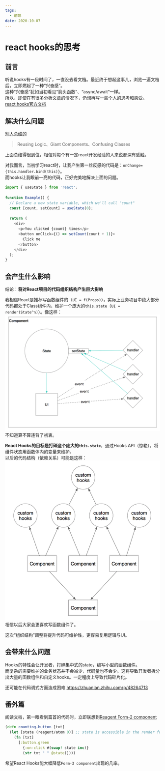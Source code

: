 ```yaml
---
tags:
  - 前端
date: 2020-10-07
---
```


# react hooks的思考

## 前言
听说hooks有一段时间了，一直没去看文档。最近终于想起这事儿，浏览一遍文档后，立即燃起了一种“兴奋感”。  
这种“兴奋感”犹如当初看见“箭头函数”、“async/await”一样。  
所以，即使在有很多分析文章的情况下，仍想再写一些个人的思考和感受。  
[react hooks官方文档](https://reactjs.org/docs/hooks-intro.html)


## 解决什么问题
[别人总结的](https://medium.com/@max80713/%E6%96%B0%E4%B8%80%E4%BB%A3-react-api-react-hooks-78c76a378f7b)
> Reusing Logic、Giant Components、Confusing Classes

上面总结得很到位，相信对每个有一定react开发经验的人来说都深有感触。  

对我而言，当初学习react时，让我产生第一丝反感的代码是：`onChange={this.handler.bind(this)}`。  
而hooks让我眼前一亮的代码，正好完美地解决上面的问题。  
```js
import { useState } from 'react';

function Example() {
  // Declare a new state variable, which we'll call "count"
  const [count, setCount] = useState(0);

  return (
    <div>
      <p>You clicked {count} times</p>
      <button onClick={() => setCount(count + 1)}>
        Click me
      </button>
    </div>
  );
}
```

## 会产生什么影响
结论：**将对React项目的代码组织结构产生巨大影响**  

我相信React是推荐写函数组件的（`UI = f(Props)`），实际上业务项目中绝大部分代码都处于Class组件内，维护一个庞大的`this.state`（`UI = render(State^n)`）。像这样：  
![](./comp.png)  
不知道算不算违背了初衷。  

**React Hooks的目标是打碎这个庞大的`this.state`**，通过Hooks API（惊艳），将组件状态用函数体内的变量来维护。  
以后的代码结构（依赖关系）可能是这样：  
![](./comp-hooks.png)  
相信以后大家会更喜欢写函数组件了。  

这次“组织结构”调整将提升代码可维护性，更容易复用逻辑与UI。  

## 会带来什么问题
Hooks的特性会让开发者，打碎集中式的state，编写小型的函数组件。  
而复杂的需要维护的业务状态并不会减少，代码量也不会少。这将导致开发者拆分出大量的函数组件和自定义hooks。一定程度上导致代码碎片化。  

还可能在代码调式方面造成困难 https://zhuanlan.zhihu.com/p/48264713  

## 番外篇
阅读文档，第一眼看到篇首的代码时，立即联想到[Reagent Form-2 component](https://purelyfunctional.tv/guide/reagent/#form-2)  
```clojure
(defn counting-button [txt]
  (let [state (reagent/atom 0)] ;; state is accessible in the render function
    (fn [txt]
      [:button.green
        {:on-click #(swap! state inc)}
        (str txt " " @state)])))
```

希望React Hooks能大幅降低`Form-3 component`出现的几率。  
